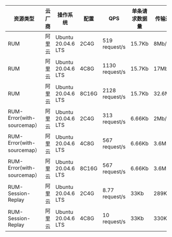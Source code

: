 | 资源类型                      | 云厂商 | 操作系统               | 配置    | QPS            | 单条请求数据量 | 传输速率     |
|---------------------------|-----|--------------------|-------|----------------|---------|----------|
| RUM                       | 阿里云 | Ubuntu 20.04.6 LTS | 2C4G  | 519 request/s  | 15.7Kb  | 8Mb/s    |
| RUM                       | 阿里云 | Ubuntu 20.04.6 LTS | 4C8G  | 1130 request/s | 15.7Kb  | 17Mb/s   |
| RUM                       | 阿里云 | Ubuntu 20.04.6 LTS | 8C16G | 2128 request/s | 15.7Kb  | 32.6Mb/s |
| RUM-Error(with-sourcemap） | 阿里云 | Ubuntu 20.04.6 LTS | 2C4G  | 313 request/s  | 6.66Kb  | 2Mb/s    |
| RUM-Error(with-sourcemap） | 阿里云 | Ubuntu 20.04.6 LTS | 4C8G  | 567 request/s  | 6.66Kb  | 3.6Mb/s  |
| RUM-Error(with-sourcemap） | 阿里云 | Ubuntu 20.04.6 LTS | 8C16G | 567 request/s  | 6.66Kb  | 3.6Mb/s  |
| RUM-Session-Replay        | 阿里云 | Ubuntu 20.04.6 LTS | 2C4G  | 8.77 request/s | 33Kb    | 289Kb/s  |
| RUM-Session-Replay        | 阿里云 | Ubuntu 20.04.6 LTS | 4C8G  | 10 request/s   | 33Kb    | 330Kb/s  |
